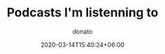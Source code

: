 ---
title: "Podcasts I'm listenning to"
date: 2020-03-14T15:40:24+06:00
image : "images/theme/stock-22.jpg"
# author
author : ["donato"]
# categories
categories: ["Leisure"]
tags: ["podcasts", "music"]
# meta description
description: "This is meta description"
# save as draft
draft: false
---
